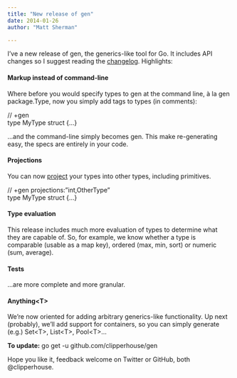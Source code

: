 ```yaml
---
title: "New release of gen"
date: 2014-01-26
author: "Matt Sherman"

---
```


I’ve a new release of gen, the generics-like tool for Go. It includes API changes so I suggest reading the [changelog](http://clipperhouse.github.io/gen/#Changelog). Highlights:

#### Markup instead of command-line

Where before you would specify types to gen at the command line, à la gen package.Type, now you simply add tags to types (in comments):

// +gen  
type MyType struct {…}  

…and the command-line simply becomes gen. This make re-generating easy, the specs are entirely in your code.

#### Projections

You can now [project](http://clipperhouse.github.io/gen/#Projections) your types into other types, including primitives.

// +gen projections:”int,OtherType”  
type MyType struct {…}

#### Type evaluation

This release includes much more evaluation of types to determine what they are capable of. So, for example, we know whether a type is comparable (usable as a map key), ordered (max, min, sort) or numeric (sum, average).

#### Tests

…are more complete and more granular.

#### Anything&lt;T&gt;

We’re now oriented for adding arbitrary generics-like functionality. Up next (probably), we’ll add support for containers, so you can simply generate (e.g.) Set&lt;T&gt;, List&lt;T&gt;, Pool&lt;T&gt;…

**To update:** go get -u github.com/clipperhouse/gen

Hope you like it, feedback welcome on Twitter or GitHub, both @clipperhouse.
